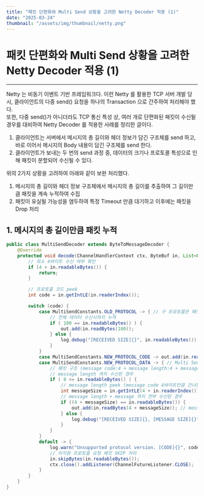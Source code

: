```yaml
---
title: "패킷 단편화와 Multi Send 상황을 고려한 Netty Decoder 적용 (1)"
date: "2025-03-24"
thumbnail: "/assets/img/thumbnail/netty.png"
---
```


# 패킷 단편화와 Multi Send 상황을 고려한 Netty Decoder 적용 (1)
---

Netty 는 비동기 이벤트 기반 프레임워크다. 이런 Netty 를 활용한 TCP 서버 개발 당시, 클라이언트의 다중 send() 요청을 하나의 Transaction 으로 간주하여 처리해야 했다.   
또한, 다중 send()가 아니더라도 TCP 통신 특성 상, 여러 개로 단편화된 패킷이 수신될 경우를 대비하여 Netty Decoder 를 적용한 사례를 정리한 글이다.

1. 클라이언트는 서버에서 메시지의 총 길이와 헤더 정보가 담긴 구조체를 send 하고, 바로 이어서 메시지의 Body 내용이 담긴 구조체를 send 한다. 
2. 클라이언트가 보내는 두 번의 send 과정 중, 데이터의 크기나 프로토콜 특성으로 인해 패킷이 분할되어 수신될 수 있다.

위의 2가지 상황을 고려하여 아래와 같이 보완 처리했다.

1. 메시지의 총 길이와 헤더 정보 구조체에서 메시지의 총 길이를 추출하여 그 길이만큼 패킷을 계속 누적하여 수집
2. 패킷이 유실될 가능성을 염두하여 특정 Timeout 만큼 대기하고 이후에는 패킷을 Drop 처리

## 1. 메시지의 총 길이만큼 패킷 누적

```java
public class MultiSendDecoder extends ByteToMessageDecoder {
	@Override
	protected void decode(ChannelHandlerContext ctx, ByteBuf in, List<Object> out) {
		// 최소 4바이트 수신 여부 확인
		if (4 > in.readableBytes()) {
			return;
		}

		// 프로토콜 코드 peek
		int code = in.getIntLE(in.readerIndex());

		switch (code) {
			case MultiSendConstants.OLD_PROTOCOL -> { // 구 프로토콜은 패킷 사이즈가 고정 (100 바이트 고정)
				// 전체 데이터 수신시까지 누적
				if ( 100 == in.readableBytes() ) {
					out.add(in.readBytes(100));
				} else {
					log.debug("[RECEIVED SIZE]{}", in.readableBytes());
				}
			}
			case MultiSendConstants.NEW_PROTOCOL_CODE -> out.add(in.readBytes(4)); // Multi Send 첫 번째 (프로토콜 코드값만 read)
			case MultiSendConstants.NEW_PROTOCOL_DATA -> { // Multi Send 두 번째
				// 패킷 구조 (message code:4 + message length:4 + message:N)
				// message length 까지 수신된 경우
				if ( 8 <= in.readableBytes() ) {
					// message length peek (message code 4바이트만큼 건너뛴 offset 부터 읽기)
					int messageSize = in.getIntLE(4 + in.readerIndex());
					// message length + message 까지 전부 수신된 경우
					if ((4 + messageSize) == in.readableBytes()) { 
						out.add(in.readBytes(4 + messageSize)); // message length:4 + message:N 만큼 데이터를 Netty Handler 에 전달
					} else {
						log.debug("[RECEIVED SIZE]{}, [MESSAGE SIZE]{}", in.readableBytes(), messageSize);
					}
				}
			}
			default -> {
				log.warn("Unsupported protocol version. [CODE]{}", code);
				// 미지원 프로토콜 요청 패킷 SKIP 처리
				in.skipBytes(in.readableBytes());
				ctx.close().addListener(ChannelFutureListener.CLOSE);
			}
		}
	}
}
```